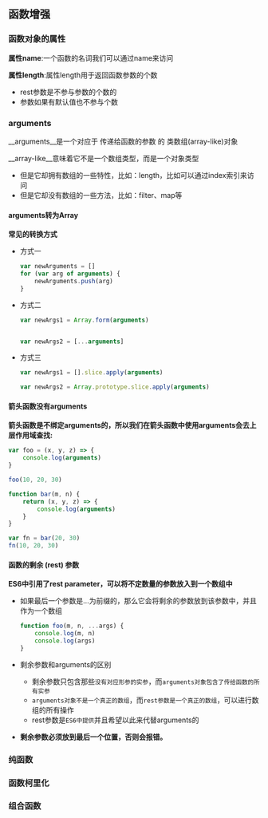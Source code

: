 ## 函数增强

### 函数对象的属性

__属性name__:一个函数的名词我们可以通过name来访问

__属性length__:属性length用于返回函数参数的个数

- rest参数是不参与参数的个数的
- 参数如果有默认值也不参与个数

### arguments

__arguments__是一个对应于 传递给函数的参数 的 类数组(array-like)对象

__array-like__意味着它不是一个数组类型，而是一个对象类型

- 但是它却拥有数组的一些特性，比如：length，比如可以通过index索引来访问
- 但是它却没有数组的一些方法，比如：filter、map等

#### arguments转为Array 

__常见的转换方式__

- 方式一

  ```js
  var newArguments = []
  for (var arg of arguments) {
      newArguments.push(arg)
  }
  ```

- 方式二

  ```js
  var newArgs1 = Array.form(arguments)
  
  
  var newArgs2 = [...arguments]
  ```

- 方式三

  ```js
  var newArgs1 = [].slice.apply(arguments)     
  
  var newArgs2 = Array.prototype.slice.apply(arguments)
  ```

#### 箭头函数没有arguments

__箭头函数是不绑定arguments的，所以我们在箭头函数中使用arguments会去上层作用域查找:__

```js
var foo = (x, y, z) => {
    console.log(arguments)
}

foo(10, 20, 30)

function bar(m, n) {
    return (x, y, z) => {
        console.log(arguments)
    }
}

var fn = bar(20, 30)
fn(10, 20, 30)
```

#### 函数的剩余 (rest) 参数

__ES6中引用了rest parameter，可以将不定数量的参数放入到一个数组中__

- 如果最后一个参数是...为前缀的，那么它会将剩余的参数放到该参数中，并且作为一个数组

  ```js
  function foo(m, n, ...args) {
      console.log(m, n)
      console.log(args)
  }
  ```

- 剩余参数和arguments的区别
  - 剩余参数只包含那些`没有对应形参的实参`，而`arguments对象包含了传给函数的所有实参`
  - `arguments对象不是一个真正的数组`，而`rest参数是一个真正的数组`，可以进行数组的所有操作
  - rest参数是`ES6中提供`并且希望以此来代替arguments的

- __剩余参数必须放到最后一个位置，否则会报错。__

### 纯函数

### 函数柯里化

### 组合函数